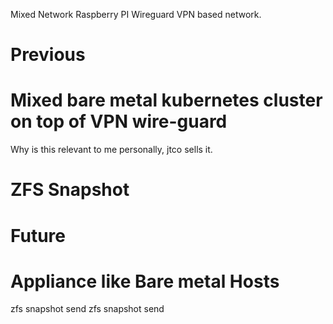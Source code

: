
Mixed Network Raspberry PI Wireguard VPN based network.

# Previous



# Mixed bare metal kubernetes cluster on top of VPN wire-guard

Why is this relevant to me personally, jtco sells it.

# ZFS Snapshot

# Future

# Appliance like Bare metal Hosts



zfs snapshot send
zfs snapshot send
